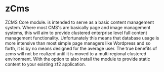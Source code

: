 zCms
====

ZCMS Core module. is intended to serve as a basic content management system.  Where most CMS's are basically page and image management systems, this will
aim to provide clustered enterprise level full content management functionality.  Unfortunately this means that database usage is more intensive than
most simple page managers like Wordpress and so forth, it is by no means designed for the average user.  The true benefits of zcms will not be realized until it
is moved to a multi regional clustered environment.  With the option to also install the module to provide static content to your existing zf2 application.
